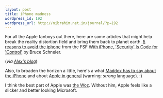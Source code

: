 ```yaml
--- 
layout: post
title: iPhone madness
wordpress_id: 192
wordpress_url: http://nibrahim.net.in/journal/?p=192
---
```

For all the Apple fanboys out there, here are some articles that might help break the reality distortion field and bring them back to planet earth.
<a href="http://www.fsf.org/blogs/community/5-reasons-to-avoid-iphone-3g/blogentry_view">5 reasons to avoid the iphone</a> from the FSF
<a href="http://www.wired.com/politics/security/commentary/securitymatters/2008/02/securitymatters_0207">With iPhone, 'Security' Is Code for 'Control'</a> by Bruce Schneier. 

(<em>via <a href="http://www.emacswiki.org/alex/2008-07-11_Avoid_the_iPhone">Alex's blog</a></em>)

Also, to broaden the horizon a little, here's a what <a href="http://www.thebestpageintheuniverse.net/c.cgi?u=iphone">Maddox has to say about the iPhone</a> and about <a href="http://www.thebestpageintheuniverse.net/c.cgi?u=macs_cant">Apple in general</a> (warning: <em>strong</em> language). :)

I think the best part of Apple was <a href="http://en.wikipedia.org/wiki/Steve_Wozniak">the Woz</a>. Without him, Apple feels like a slicker and better looking Microsoft. 

